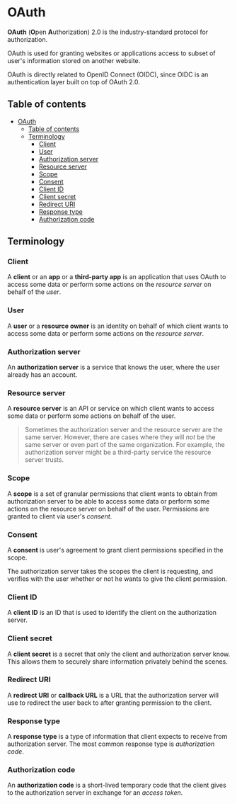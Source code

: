 # OAuth

**OAuth** (**O**pen **A**uthorization) 2.0 is the industry-standard protocol for authorization.

OAuth is used for granting websites or applications access to subset of user's information stored on another website.

OAuth is directly related to OpenID Connect (OIDC), since OIDC is an authentication layer built on top of OAuth 2.0.

## Table of contents

- [OAuth](#oauth)
  - [Table of contents](#table-of-contents)
  - [Terminology](#terminology)
    - [Client](#client)
    - [User](#user)
    - [Authorization server](#authorization-server)
    - [Resource server](#resource-server)
    - [Scope](#scope)
    - [Consent](#consent)
    - [Client ID](#client-id)
    - [Client secret](#client-secret)
    - [Redirect URI](#redirect-uri)
    - [Response type](#response-type)
    - [Authorization code](#authorization-code)

## Terminology

### Client

A **client** or an **app** or a **third-party app** is an application that uses OAuth to access some data or perform some actions on the *resource server* on behalf of the *user*.

### User

A **user** or a **resource owner** is an identity on behalf of which client wants to access some data or perform some actions on the *resource server*.

### Authorization server

An **authorization server** is a service that knows the user, where the user already has an account.

### Resource server

A **resource server** is an API or service on which client wants to access some data or perform some actions on behalf of the user.

> Sometimes the authorization server and the resource server are the same server. However, there are cases where they will *not* be the same server or even part of the same organization. For example, the authorization server might be a third-party service the resource server trusts.

### Scope

A **scope** is a set of granular permissions that client wants to obtain from authorization server to be able to access some data or perform some actions on the resource server on behalf of the user. Permissions are granted to client via user's *consent*.

### Consent

A **consent** is user's agreement to grant client permissions specified in the scope.

The authorization server takes the scopes the client is requesting, and verifies with the user whether or not he wants to give the client permission.

### Client ID

A **client ID** is an ID that is used to identify the client on the authorization server.

### Client secret

A **client secret** is a secret that only the client and authorization server know. This allows them to securely share information privately behind the scenes.

### Redirect URI

A **redirect URI** or **callback URL** is a URL that the authorization server will use to redirect the user back to after granting permission to the client.

### Response type

A **response type** is a type of information that client expects to receive from authorization server. The most common response type is *authorization code*.

### Authorization code

An **authorization code** is a short-lived temporary code that the client gives to the authorization server in exchange for an *access token*.
